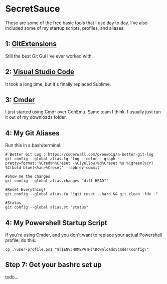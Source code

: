 # SecretSauce
These are some of the free basic tools that I use day to day. I've also included some of my startup scripts, profiles, and aliases.

## 1: [GitExtensions](https://gitextensions.github.io/)
Still the best Git Gui I've ever worked with. 
        
## 2: [Visual Studio Code](http://code.visualstudio.com)
It took a long time, but it's finally replaced Sublime.

## 3: [Cmder](http://cmder.net/)

I just started using Cmdr over ConEmu. Same team I think. I usually just run it out of my downloads folder.

## 4: My Git Aliases

Run this in a bash/terminal:
```
# Better Git Log : https://coderwall.com/p/euwpig/a-better-git-log
git config --global alias.lg "log --color --graph --pretty=format:'%Cred%h%Creset -%C(yellow)%d%Creset %s %Cgreen(%cr) %C(bold blue)<%an>%Creset' --abbrev-commit"

#Show me the changes
git config --global alias.changes "diff HEAD^"

#Reset Everything!
git config --global alias.fu "!git reset --hard && git clean -fdx ."

#Status
git config --global alias.st "status"
```

## 4: My Powershell Startup Script

If you're using Cmder, and you don't want to replace your actual Powershell profile, do this:

```
cp .\user-profile.ps1 "$($ENV:HOMEPATH)\Downloads\cmder\config\"
```

## Step 7: Get your bashrc set up
todo...